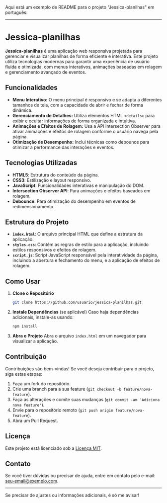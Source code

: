 Aqui está um exemplo de README para o projeto "Jessica-planilhas" em português:

---

# Jessica-planilhas

**Jessica-planilhas** é uma aplicação web responsiva projetada para gerenciar e visualizar planilhas de forma eficiente e interativa. Este projeto utiliza tecnologias modernas para garantir uma experiência de usuário fluida e otimizada, com menus interativos, animações baseadas em rolagem e gerenciamento avançado de eventos.

## Funcionalidades

- **Menu Interativo:** O menu principal é responsivo e se adapta a diferentes tamanhos de tela, com a capacidade de abrir e fechar de forma dinâmica.
- **Gerenciamento de Detalhes:** Utiliza elementos HTML `<details>` para exibir e ocultar informações de forma organizada e intuitiva.
- **Animações e Efeitos de Rolagem:** Usa a API Intersection Observer para ativar animações e efeitos de rolagem conforme o usuário navega pela página.
- **Otimização de Desempenho:** Inclui técnicas como debounce para otimizar a performance das interações e eventos.

## Tecnologias Utilizadas

- **HTML5**: Estrutura do conteúdo da página.
- **CSS3**: Estilização e layout responsivo.
- **JavaScript**: Funcionalidades interativas e manipulação do DOM.
- **Intersection Observer API**: Para animações e efeitos baseados em rolagem.
- **Debounce**: Para otimização do desempenho em eventos de redimensionamento.

## Estrutura do Projeto

- **`index.html`**: O arquivo principal HTML que define a estrutura da aplicação.
- **`styles.css`**: Contém as regras de estilo para a aplicação, incluindo estilos responsivos e efeitos de rolagem.
- **`script.js`**: Script JavaScript responsável pela interatividade da página, incluindo a abertura e fechamento do menu, e a aplicação de efeitos de rolagem.

## Como Usar

1. **Clone o Repositório**
   ```bash
   git clone https://github.com/usuario/jessica-planilhas.git
   ```
2. **Instale Dependências** (se aplicável)
   Caso haja dependências adicionais, instale-as usando:
   ```bash
   npm install
   ```
3. **Abra o Projeto**
   Abra o arquivo `index.html` em um navegador para visualizar a aplicação.

## Contribuição

Contribuições são bem-vindas! Se você deseja contribuir para o projeto, siga estas etapas:

1. Faça um fork do repositório.
2. Crie uma branch para a sua feature (`git checkout -b feature/nova-feature`).
3. Faça as alterações e comite suas mudanças (`git commit -am 'Adiciona nova feature'`).
4. Envie para o repositório remoto (`git push origin feature/nova-feature`).
5. Abra um Pull Request.

## Licença

Este projeto está licenciado sob a [Licença MIT](LICENSE).

## Contato

Se você tiver dúvidas ou precisar de ajuda, entre em contato pelo e-mail: [seu-email@exemplo.com](mailto:seu-email@exemplo.com).

---

Se precisar de ajustes ou informações adicionais, é só me avisar!
